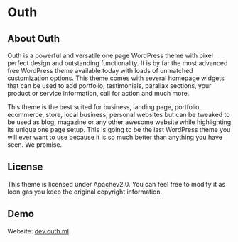 # Outh

## About Outh

Outh is a powerful and versatile one page WordPress theme with pixel perfect design and outstanding functionality. It is by far the most advanced free WordPress theme available today with loads of unmatched customization options. This theme comes with several homepage widgets that can be used to add portfolio, testimonials, parallax sections, your product or service information, call for action and much more.

This theme is the best suited for business, landing page, portfolio, ecommerce, store, local business,  personal websites but can be tweaked to be used as blog, magazine or any other awesome website while highlighting its unique one page setup. This is going to be the last WordPress theme you will ever want to use because it is so much better than anything you have seen. We promise.

## License

This theme is licensed under Apachev2.0. You can feel free to modify it as loon gas you keep the original copyright information.

## Demo
Website: [dev.outh.ml](http://dev.outh.ml)
